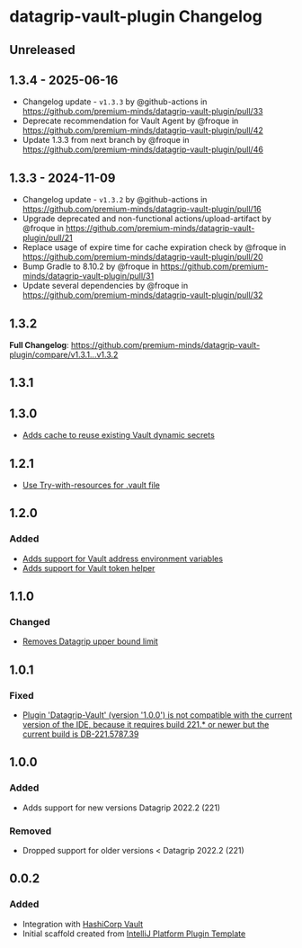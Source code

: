 <!-- Keep a Changelog guide -> https://keepachangelog.com -->

# datagrip-vault-plugin Changelog

## Unreleased

## 1.3.4 - 2025-06-16

- Changelog update - `v1.3.3` by @github-actions in https://github.com/premium-minds/datagrip-vault-plugin/pull/33
- Deprecate recommendation for Vault Agent by @froque in https://github.com/premium-minds/datagrip-vault-plugin/pull/42
- Update 1.3.3 from next branch by @froque in https://github.com/premium-minds/datagrip-vault-plugin/pull/46

## 1.3.3 - 2024-11-09

- Changelog update - `v1.3.2` by @github-actions in https://github.com/premium-minds/datagrip-vault-plugin/pull/16
- Upgrade deprecated and non-functional actions/upload-artifact by @froque in https://github.com/premium-minds/datagrip-vault-plugin/pull/21
- Replace usage of expire time for cache expiration check by @froque in https://github.com/premium-minds/datagrip-vault-plugin/pull/20
- Bump Gradle to 8.10.2 by @froque in https://github.com/premium-minds/datagrip-vault-plugin/pull/31
- Update several dependencies by @froque in https://github.com/premium-minds/datagrip-vault-plugin/pull/32

## 1.3.2

**Full Changelog**: https://github.com/premium-minds/datagrip-vault-plugin/compare/v1.3.1...v1.3.2

## 1.3.1

## 1.3.0

- [Adds cache to reuse existing Vault dynamic secrets](https://github.com/premium-minds/datagrip-vault-plugin/pull/14)

## 1.2.1

- [Use Try-with-resources for .vault file](https://github.com/premium-minds/datagrip-vault-plugin/commit/f7ea6c7e5e02a0453c948573b9629a05eeaa0ded)

## 1.2.0

### Added

- [Adds support for Vault address environment variables](https://github.com/premium-minds/datagrip-vault-plugin/pull/9)
- [Adds support for Vault token helper](https://github.com/premium-minds/datagrip-vault-plugin/pull/11)

## 1.1.0

### Changed

- [Removes Datagrip upper bound limit](https://github.com/premium-minds/datagrip-vault-plugin/commit/41b818116c77dc00ae22b9922dc7f926912440fc)

## 1.0.1

### Fixed

- [Plugin 'Datagrip-Vault' (version '1.0.0') is not compatible with the current version of the IDE, because it requires build 221.* or newer but the current build is DB-221.5787.39](https://github.com/premium-minds/datagrip-vault-plugin/issues/4)

## 1.0.0

### Added

- Adds support for new versions Datagrip 2022.2 (221)

### Removed

- Dropped support for older versions < Datagrip 2022.2 (221)

## 0.0.2

### Added

- Integration with [HashiCorp Vault](https://www.vaultproject.io/)
- Initial scaffold created from [IntelliJ Platform Plugin Template](https://github.com/JetBrains/intellij-platform-plugin-template)
